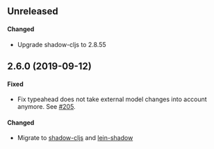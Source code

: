 ## Unreleased

#### Changed

- Upgrade shadow-cljs to 2.8.55

## 2.6.0 (2019-09-12)

#### Fixed

- Fix typeahead does not take external model changes into account anymore.
  See [#205](https://github.com/Day8/re-com/issues/205).

#### Changed

- Migrate to [shadow-cljs](https://shadow-cljs.github.io/docs/UsersGuide.html) and
  [lein-shadow](https://gitlab.com/nikperic/lein-shadow)
